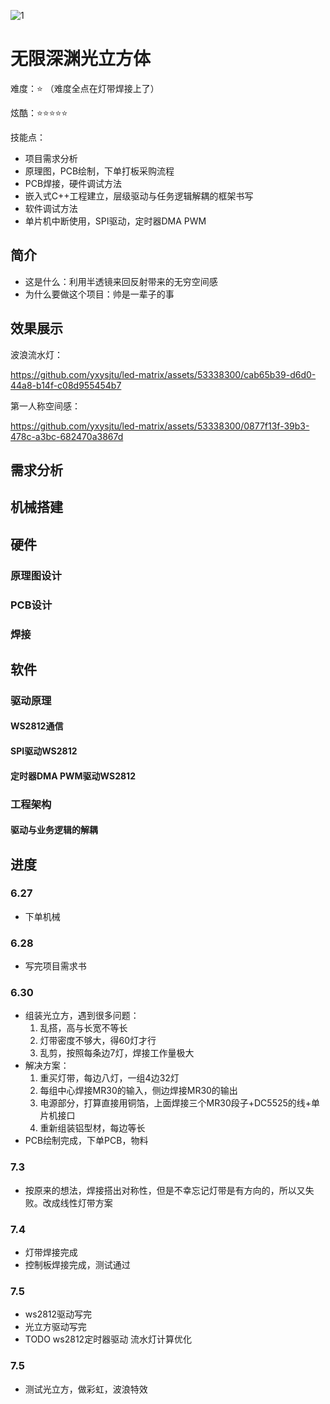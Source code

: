 ![1](https://github.com/yxysjtu/led-matrix/assets/53338300/2c73584a-ae29-4b71-adb9-f9ddc497dbf6)
# 无限深渊光立方体

难度：⭐ （难度全点在灯带焊接上了）

炫酷：⭐⭐⭐⭐⭐

技能点：
* 项目需求分析
* 原理图，PCB绘制，下单打板采购流程
* PCB焊接，硬件调试方法
* 嵌入式C++工程建立，层级驱动与任务逻辑解耦的框架书写
* 软件调试方法
* 单片机中断使用，SPI驱动，定时器DMA PWM

## 简介
* 这是什么：利用半透镜来回反射带来的无穷空间感
* 为什么要做这个项目：帅是一辈子的事

## 效果展示
波浪流水灯：

https://github.com/yxysjtu/led-matrix/assets/53338300/cab65b39-d6d0-44a8-b14f-c08d955454b7

第一人称空间感：

https://github.com/yxysjtu/led-matrix/assets/53338300/0877f13f-39b3-478c-a3bc-682470a3867d

## 需求分析

## 机械搭建

## 硬件
### 原理图设计

### PCB设计

### 焊接

## 软件
### 驱动原理
#### WS2812通信

#### SPI驱动WS2812

#### 定时器DMA PWM驱动WS2812

### 工程架构
#### 驱动与业务逻辑的解耦

## 进度
### 6.27
* 下单机械

### 6.28
* 写完项目需求书

### 6.30
* 组装光立方，遇到很多问题：
	1. 乱搭，高与长宽不等长
	2. 灯带密度不够大，得60灯才行
	3. 乱剪，按照每条边7灯，焊接工作量极大
* 解决方案：
	1. 重买灯带，每边八灯，一组4边32灯
	2. 每组中心焊接MR30的输入，侧边焊接MR30的输出
	3. 电源部分，打算直接用铜箔，上面焊接三个MR30段子+DC5525的线+单片机接口
	4. 重新组装铝型材，每边等长
* PCB绘制完成，下单PCB，物料

### 7.3
* 按原来的想法，焊接搭出对称性，但是不幸忘记灯带是有方向的，所以又失败。改成线性灯带方案

### 7.4
* 灯带焊接完成
* 控制板焊接完成，测试通过

### 7.5
* ws2812驱动写完
* 光立方驱动写完
* TODO ws2812定时器驱动 流水灯计算优化

### 7.5
* 测试光立方，做彩虹，波浪特效



